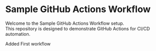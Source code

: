 # Sample GitHub Actions Workflow

Welcome to the Sample GitHub Actions Workflow setup.  
This repository is designed to demonstrate GitHub Actions for CI/CD automation.

Added First workflow
